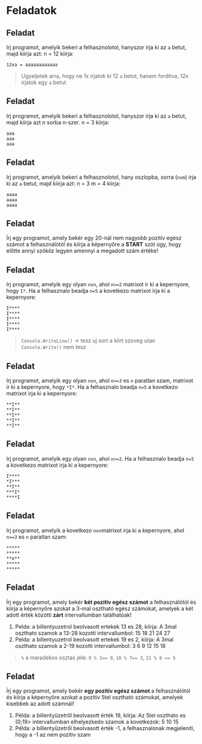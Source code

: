 # Feladatok

## Feladat
Irj programot, amelyik bekeri a felhasznolotol, hanyszor irja ki az `a` betut, majd kiirja azt:
n = 12
kiirja:
```
12xa = aaaaaaaaaaaa
```
> Ugyeljetek arra, hogy ne 1x irjatok ki 12 `a` betut, hanem forditva, 12x irjatok egy `a` betut

## Feladat
Irj programot, amelyik bekeri a felhasznolotol, hanyszor irja ki az `a` betut, majd kiirja azt n sorba n-szer.
n = 3
kiirja:
```
aaa
aaa
aaa
```

## Feladat
Irj programot, amelyik bekeri a felhasznolotol, hany oszlopba, sorra (`nxm`) irja ki az `a` betut, majd kiirja azt:
n = 3
m = 4
kiirja:
```
aaaa
aaaa
aaaa
```

## Feladat
Írj egy programot, amely bekér egy 20-nál nem nagyobb pozitív egész számot a felhasználótól és kiírja a képernyőre a **START** szót úgy, hogy előtte annyi szóköz legyen amennyi a megadott szám értéke!
## Feladat
Irj programot, amelyik egy olyan `nxn`, ahol `n>=2` matrixot ir ki a kepernyore, hogy `I*`. Ha a felhasznalo beadja `n=5` a kovetkezo matrixot irja ki a kepernyore:
```
I****
I****
I****
I****
I****
```
> `Console.WriteLine()` -> tesz uj sort a kiirt szoveg utan `Console.Write()` nem tesz

## Feladat
Irj programot, amelyik egy olyan `nxn`, ahol `n>=3` es `n` paratlan szam, matrixot ir ki a kepernyore, hogy `*I*`. Ha a felhasznalo beadja `n=5` a kovetkezo matrixot irja ki a kepernyore:
```
**I**
**I**
**I**
**I**
**I**
```
## Feladat
Irj programot, amelyik egy olyan `nxn`, ahol `n>=2`. Ha a felhasznalo beadja `n=5` a kovetkezo matrixot irja ki a kepernyore:
```
I****
*I***
**I**
***I*
****I
```
## Feladat
Irj programot, amelyik a kovetkezo `nxn`matrixot irja ki a kepernyore, ahol `n>=3` es `n` paratlan szam:
```
*****
*****
**o**
*****
*****
```
## Feladat 
Írj egy programot, amely bekér **két pozitív egész számot** a felhasználótól és kiírja a képernyőre azokat a 3-mal osztható egész számokat, amelyek a két adott érték közötti **zárt** intervallumban találhatóak!
1. Pelda: a billentyuzetrol beolvasott ertekek 13 es 28, kiírja: A 3mal oszthato szamok a 13-28 kozotti intervallumbol: 15 18 21 24 27
1. Pelda: a billentyuzetrol beolvasott ertekek 19 es 2, kiírja: A 3mal oszthato szamok a 2-19 kozotti intervallumbol: 3 6 9 12 15 18
> `%` a maradekos osztas jele: `9 % 3== 0`, `10 % 7== 3`, `21 % 6 == 5`

## Feladat
Írj egy programot, amely bekér **egy pozitív egész számot** a felhasználótól és kiírja a képernyőre azokat a pozitív 5tel osztható számokat, amelyek kisebbek az adott számnál!
1. Példa: a billentyűzetről beolvasott érték 19, kíírja: Az 5tel oszthato es (0;19> intervallumban elhelyezkedo szamok a kovetkezok: 5 10 15 
2. Példa: a billentyűzetről beolvasott érték -1, a felhasznalonak megjeleniti, hogy a -1 az nem pozitiv szam
